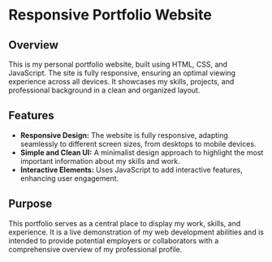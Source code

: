# Responsive Portfolio Website

## Overview

This is my personal portfolio website, built using HTML, CSS, and JavaScript. The site is fully responsive, ensuring an optimal viewing experience across all devices. It showcases my skills, projects, and professional background in a clean and organized layout.

## Features

- **Responsive Design:** The website is fully responsive, adapting seamlessly to different screen sizes, from desktops to mobile devices.
- **Simple and Clean UI:** A minimalist design approach to highlight the most important information about my skills and work.
- **Interactive Elements:** Uses JavaScript to add interactive features, enhancing user engagement.

## Purpose

This portfolio serves as a central place to display my work, skills, and experience. It is a live demonstration of my web development abilities and is intended to provide potential employers or collaborators with a comprehensive overview of my professional profile.
